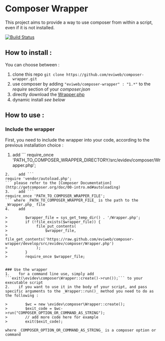 Composer Wrapper
================
    
This project aims to provide a way to use composer from within a script,
even if it is not installed.
    
[![Build Status](https://travis-ci.org/eviweb/composer-wrapper.png?branch=master)](https://travis-ci.org/eviweb/composer-wrapper)
    
How to install :
----------------
You can choose between :    
1.    clone this repo ```git clone https://github.com/eviweb/composer-wrapper.git```    
2.    use composer by adding ```"eviweb/composer-wrapper" : "1.*"``` to the _require_ section of your _composer.json_    
3.    directly download the [Wrapper.php](https://raw.github.com/eviweb/composer-wrapper/develop/src/evidev/composer/Wrapper.php)   
4.    dynamic install _see below_
    
How to use :
------------
### Include the wrapper
First, you need to include the wrapper into your code,
according to the previous installation choice :    
    
1.    add ```
require_once 'PATH_TO_COMPOSER_WRAPPER_DIRECTORY/src/evidev/composer/Wrapper.php';
``` where _PATH_TO_COMPOSER_WRAPPER_DIRECTORY_ is the path to the cloned repository    
2.    add ```
require 'vendor/autoload.php';
``` please refer to the [Composer Documentation](http://getcomposer.org/doc/00-intro.md#autoloading)    
3.    add ```
require_once 'PATH_TO_COMPOSER_WRAPPER_FILE';
``` where _PATH_TO_COMPOSER_WRAPPER_FILE_ is the path to the _Wrapper.php_ file    
4.    add    
    
>        $wrapper_file = sys_get_temp_dir() . '/Wrapper.php';
>        if (!file_exists($wrapper_file)) {
>             file_put_contents(
>                 $wrapper_file,
>                 file_get_contents('https://raw.github.com/eviweb/composer-wrapper/develop/src/evidev/composer/Wrapper.php')
>             );
>        }
>        require_once $wrapper_file;    
     
     
### Use the wrapper
1.    for a command line use, simply add ```exit(\evidev\composer\Wrapper::create()->run());``` to your executable script    
2.    if you want to use it in the body of your script, and pass specific arguments to the _Wrapper::run()_ method you need to do as the following :    
    
>        $wc = new \evidev\composer\Wrapper::create();
>        $exit_code = $wc->run("COMPOSER_OPTION_OR_COMMAND_AS_STRING");
>        // add more code here for example
>        exit($exit_code);    
     
where _COMPOSER_OPTION_OR_COMMAND_AS_STRING_ is a composer option or command
